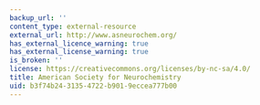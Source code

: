```yaml
---
backup_url: ''
content_type: external-resource
external_url: http://www.asneurochem.org/
has_external_licence_warning: true
has_external_license_warning: true
is_broken: ''
license: https://creativecommons.org/licenses/by-nc-sa/4.0/
title: American Society for Neurochemistry
uid: b3f74b24-3135-4722-b901-9eccea777b00
---
```

